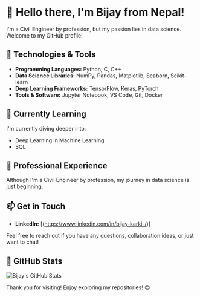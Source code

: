 # 👋 Hello there, I'm Bijay from Nepal!

I'm a Civil Engineer by profession, but my passion lies in data science. Welcome to my GitHub profile!

## 🔧 Technologies & Tools

- **Programming Languages:** Python, C, C++
- **Data Science Libraries:** NumPy, Pandas, Matplotlib, Seaborn, Scikit-learn
- **Deep Learning Frameworks:** TensorFlow, Keras, PyTorch
- **Tools & Software:** Jupyter Notebook, VS Code, Git, Docker

## 🌱 Currently Learning

I'm currently diving deeper into:

- Deep Learning in Machine Learning
- SQL

## 💼 Professional Experience

Although I'm a Civil Engineer by profession, my journey in data science is just beginning.


## 📫 Get in Touch

- **LinkedIn:** [(https://www.linkedin.com/in/bijay-karki-/)]

Feel free to reach out if you have any questions, collaboration ideas, or just want to chat!

## 🚀 GitHub Stats

![Bijay's GitHub Stats](https://github-readme-stats.vercel.app/api?username=YourGitHubUsername&show_icons=true&theme=radical)

Thank you for visiting! Enjoy exploring my repositories! 😊
